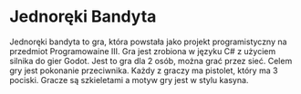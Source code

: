 # Jednoręki Bandyta
Jednoręki bandyta to gra, która powstała jako projekt programistyczny na przedmiot Programowaine III. Gra jest zrobiona w języku C# z użyciem silnika do gier Godot. Jest to gra dla 2 osób, można grać przez sieć. Celem gry jest pokonanie przeciwnika. Każdy z graczy ma pistolet, który ma 3 pociski. Gracze są szkieletami a motyw gry jest w stylu kasyna.
